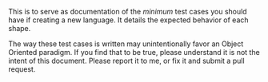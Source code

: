 <!--(dl
(section-meta
    (title Introduction))
)-->

This is to serve as documentation of the _minimum_ test cases you should have if creating a new language. It details the expected behavior of each shape.

<!-- (dl (# A note on Paradigm)) -->

The way these test cases is written may unintentionally favor an Object Oriented paradigm. If you find that to be true, please understand it is not the intent of this document. Please report it to me, or fix it and submit a pull request.
